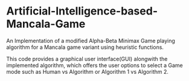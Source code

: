 # Artificial-Intelligence-based-Mancala-Game

An Implementation of a modified Alpha-Beta Minimax Game playing algorithm for a Mancala game variant using heuristic functions.

This code provides a graphical user interface(GUI) alongwith the implemented algorithm, which offers the user options to select a Game mode such as Human vs Algorithm or Algorithm 1 vs Algorithm 2.
